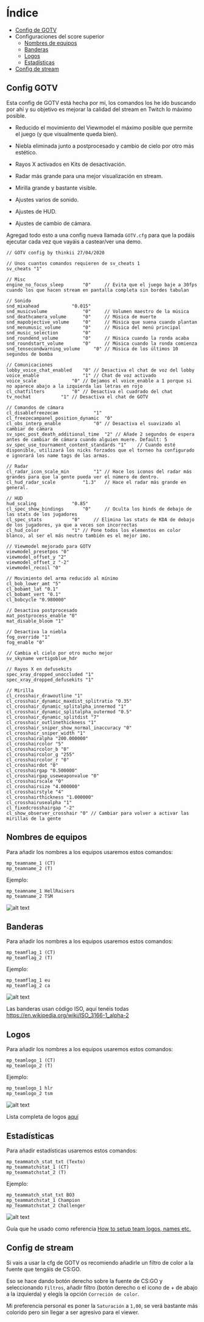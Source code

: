 # Índice

- [Config de GOTV](#Config-GOTV)
- Configuraciones del score superior
   - [Nombres de equipos](#-Nombres-de-equipos)
   - [Banderas](#Banderas)
   - [Logos](#Logos)
   - [Estadísticas](#Estadísticas)
- [Config de stream](#Config-de-stream)
   
## Config GOTV

Esta config de GOTV está hecha por mí, los comandos los he ido buscando por ahí y su objetivo es mejorar la calidad del stream en Twitch lo máximo posible.

- Reducido el movimiento del Viewmodel el máximo posible que permite el juego (y que visualmente queda bien).

- Niebla eliminada junto a postprocesado y cambio de cielo por otro más estético.

- Rayos X activados en Kits de desactivación.

- Radar más grande para una mejor visualización en stream.

- Mirilla grande y bastante visible.

- Ajustes varios de sonido.

- Ajustes de HUD.

- Ajustes de cambio de cámara.

Agregad todo esto a una config nueva llamada `GOTV.cfg` para que la podáis ejecutar cada vez que vayáis a castear/ver una demo.

```
// GOTV config by thinkii 27/04/2020

// Unos cuantos comandos requieren de sv_cheats 1
sv_cheats "1"

// Misc
engine_no_focus_sleep 		"0" 	// Evita que el juego baje a 30fps cuando los que hacen stream en pantalla completa sin bordes tabulan

// Sonido
snd_mixahead 			"0.015"
snd_musicvolume         	"0"  	// Volumen maestro de la música
snd_deathcamera_volume  	"0"     // Música de muerte
snd_mapobjective_volume 	"0"     // Música que suena cuando plantan
snd_menumusic_volume    	"0"     // Música del menú principal
snd_music_selection 		"0"
snd_roundend_volume     	"0"     // Música cuando la ronda acaba
snd_roundstart_volume   	"0"     // Música cuando la ronda comienza
snd_tensecondwarning_volume 	"0"	// Música de los últimos 10 segundos de bomba

// Comunicaciones
lobby_voice_chat_enabled 	"0"	// Desactiva el chat de voz del lobby
voice_enable        		"1"	// Chat de voz activado
voice_scale 			"0"	// Dejamos el voice_enable a 1 porque si no aparece abajo a la izquierda las letras en rojo
cl_chatfilters 			"0"	// Desactiva el cuadrado del chat
tv_nochat 			"1"	// Desactiva el chat de GOTV

// Comandos de cámara
cl_disablefreezecam 			"1" 
cl_freezecampanel_position_dynamic 	"0" 
cl_obs_interp_enable			"0"	// Desactiva el suavizado al cambiar de cámara
sv_spec_post_death_additional_time 	"2"	// Añade 2 segundos de espera antes de cambiar de cámara cuando alguien muere. Default: 5
sv_spec_use_tournament_content_standards "1"	// Cuando esté disponible, utilizará los nicks forzados que el torneo ha configurado e ignorará los name tags de las armas.

// Radar
cl_radar_icon_scale_min 		"1"	// Hace los iconos del radar más grandes para que la gente pueda ver el número de dentro.
cl_hud_radar_scale 			"1.3"	// Hace el radar más grande en general. 

// HUD 
hud_scaling 			"0.85"
cl_spec_show_bindings 		"0" 	// Oculta los binds de debajo de las stats de los jugadores
cl_spec_stats 			"0" 	// Elimina las stats de KDA de debajo de los jugadores, ya que a veces son incorrectas
cl_hud_color 			"1"	// Pone todos los elementos en color blanco, al ser el más neutro también es el mejor imo.

// Viewmodel mejorado para GOTV
viewmodel_presetpos "0"
viewmodel_offset_y "2"
viewmodel_offset_z "-2"
viewmodel_recoil "0"

// Movimiento del arma reducido al mínimo
cl_bob_lower_amt "5"
cl_bobamt_lat "0.1"
cl_bobamt_vert "0.1"
cl_bobcycle "0.980000"

// Desactiva postprocesado
mat_postprocess_enable "0"
mat_disable_bloom "1"

// Desactiva la niebla
fog_override "1"
fog_enable "0"

// Cambia el cielo por otro mucho mejor
sv_skyname vertigoblue_hdr

// Rayos X en defusekits
spec_xray_dropped_unoccluded "1"
spec_xray_dropped_defusekits "1"

// Mirilla
cl_crosshair_drawoutline "1"
cl_crosshair_dynamic_maxdist_splitratio "0.35"
cl_crosshair_dynamic_splitalpha_innermod "1"
cl_crosshair_dynamic_splitalpha_outermod "0.5"
cl_crosshair_dynamic_splitdist "7"
cl_crosshair_outlinethickness "1"
cl_crosshair_sniper_show_normal_inaccuracy "0"
cl_crosshair_sniper_width "1"
cl_crosshairalpha "200.000000"
cl_crosshaircolor "5"
cl_crosshaircolor_b "0"
cl_crosshaircolor_g "255"
cl_crosshaircolor_r "0"
cl_crosshairdot "0"
cl_crosshairgap "0.500000"
cl_crosshairgap_useweaponvalue "0"
cl_crosshairscale "0"
cl_crosshairsize "4.000000"
cl_crosshairstyle "4"
cl_crosshairthickness "1.000000"
cl_crosshairusealpha "1"
cl_fixedcrosshairgap "-2"
cl_show_observer_crosshair "0" // Cambiar para volver a activar las mirillas de la gente
```
   
## Nombres de equipos

Para añadir los nombres a los equipos usaremos estos comandos:

```
mp_teamname_1 (CT)
mp_teamname_2 (T)
```

Ejemplo:
```
mp_teamname_1 HellRaisers
mp_teamname_2 TSM
```

![alt text](https://steamuserimages-a.akamaihd.net/ugc/222193264455381333/3EDD3437FF3EB6346082EA02CEDB26C0257E4775/ "CS")

## Banderas

Para añadir los nombres a los equipos usaremos estos comandos:
```
mp_teamflag_1 (CT)
mp_teamflag_2 (T)
```

Ejemplo:
```
mp_teamflag_1 eu
mp_teamflag_2 ca
```

![alt text](https://steamuserimages-a.akamaihd.net/ugc/222193264455572323/7F4123F86C755C41FB9775A7F89E1F4376FF3DA6/ "CS")

Las banderas usan código ISO, aquí tenéis todas https://en.wikipedia.org/wiki/ISO_3166-1_alpha-2

## Logos

Para añadir los nombres a los equipos usaremos estos comandos:

```
mp_teamlogo_1 (CT)
mp_teamlogo_2 (T)
```

Ejemplo:

```
mp_teamlogo_1 hlr
mp_teamlogo_2 tsm
```

![alt text](https://steamuserimages-a.akamaihd.net/ugc/222193264455678340/EE31706B8162AD90553CC50E3DE93144F1CEC80C/ "CS")

Lista completa de logos [aquí](https://steamcommunity.com/sharedfiles/filedetails/?id=1109861355)

## Estadísticas

Para añadir estadísticas usaremos estos comandos:

```
mp_teammatch_stat_txt (Texto)
mp_teammatchstat_1 (CT)
mp_teammatchstat_2 (T)
```

Ejemplo:

```
mp_teammatch_stat_txt BO3
mp_teammatchstat_1 Champion
mp_Teammatchstat_2 Challenger
```

![alt text](https://steamuserimages-a.akamaihd.net/ugc/222193264457345839/105BFD1CD1C0A2806737297BA58E1F4AFB15E2A3/ "CS")

Guía que he usado como referencia [How to setup team logos, names etc.](https://steamcommunity.com/sharedfiles/filedetails/?id=788257116)

## Config de stream

Si vais a usar la cfg de GOTV os recomiendo añadirle un filtro de color a la fuente que tengáis de CS:GO.

Eso se hace dando botón derecho sobre la fuente de CS:GO y seleccionando `Filtros`, añadir filtro (botón derecho o el icono de + de abajo a la izquierda) y elegís la opción `Correción de color`.

Mi preferencia personal es poner la `Saturación` a `1,00`, se verá bastante más colorido pero sin llegar a ser agresivo para el viewer.
